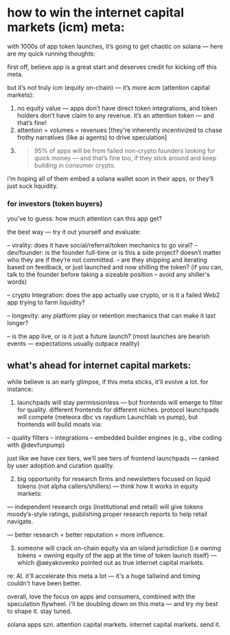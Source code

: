 # how to win the internet capital markets (icm) meta:

with 1000s of app token launches, it’s going to get chaotic on solana — here are my quick running thoughts:

first off, believe.app is a great start and deserves credit for kicking off this meta.

but it’s not truly icm (equity on-chain) — it’s more acm (attention capital markets):

1. no equity value — apps don’t have direct token integrations, and token holders don’t have claim to any revenue. it’s an attention token — and that’s fine!
2. attention = volumes = revenues [they're inherently incentivized to chase frothy narratives (like ai agents) to drive speculation]
3. > 95% of apps will be from failed non-crypto founders looking for quick money — and that’s fine too, if they stick around and keep building in consumer crypto.

i'm hoping all of them embed a solana wallet soon in their apps, or they’ll just suck liquidity.

### for investors (token buyers)

you've to guess: how much attention can this app get?

the best way –– try it out yourself and evaluate:

– virality: does it have social/referral/token mechanics to go viral?
– dev/founder: is the founder full-time or is this a side project? doesn’t matter who they are if they’re not committed.
– are they shipping and iterating based on feedback, or just launched and now shilling the token? (if you can, talk to the founder before taking a sizeable position – avoid any shiller's words)

– crypto Integration: does the app actually use crypto, or is it a failed Web2 app trying to farm liquidity?

– longevity: any platform play or retention mechanics that can make it last longer?

– is the app live, or is it just a future launch? (most launches are bearish events — expectations usually outpace reality)

## what's ahead for internet capital markets:

while believe is an early glimpse, if this meta sticks, it’ll evolve a lot. for instance:

1. launchpads will stay permissionless — but frontends will emerge to filter for quality. different frontends for different niches. protocol launchpads will compete (meteora dbc vs raydium Launchlab vs pump), but frontends will build moats via:

– quality filters
– integrations
– embedded builder engines (e.g., vibe coding with @devfunpump)

just like we have cex tiers, we’ll see tiers of frontend launchpads — ranked by user adoption and curation quality.

2. big opportunity for research firms and newsletters focused on liquid tokens (not alpha callers/shillers) –– think how it works in equity markets:

–– independent research orgs (institutional and retail) will give tokens moody’s-style ratings, publishing proper research reports to help retail navigate.

–– better research = better reputation = more influence.

3. someone will crack on-chain equity via an island jurisdiction (i.e owning tokens = owning equity of the app at the time of token launch itself) –– which @aeyakovenko pointed out as true internet capital markets.

re: AI. it'll accelerate this meta a lot –– it's a huge tailwind and timing couldn't have been better.

overall, love the focus on apps and consumers, combined with the speculation flywheel. i'll be doubling down on this meta –– and try my best to shape it. stay tuned.

solana apps szn.
attention capital markets.
internet capital markets. send it.

